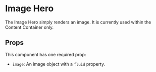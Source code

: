 # Image Hero

The Image Hero simply renders an image. It is currently used within the Content Container only.

## Props

This component has one required prop:

- `image`: An image object with a `fluid` property.
